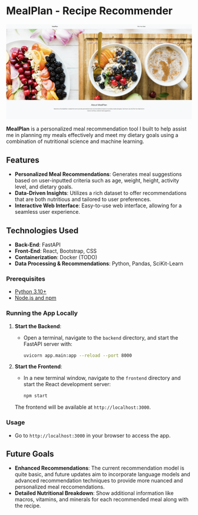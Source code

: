 # MealPlan - Recipe Recommender

![MealPlan Banner](assets/banner.jpg) 


**MealPlan** is a personalized meal recommendation tool I built to help assist me in planning my meals effectively and meet my dietary goals using a combination of nutritional science and machine learning.

## Features

- **Personalized Meal Recommendations**: Generates meal suggestions based on user-inputted criteria such as age, weight, height, activity level, and dietary goals.
- **Data-Driven Insights**: Utilizes a rich dataset to offer recommendations that are both nutritious and tailored to user preferences.
- **Interactive Web Interface**: Easy-to-use web interface, allowing for a seamless user experience.

## Technologies Used

- **Back-End**: FastAPI
- **Front-End**: React, Bootstrap, CSS
- **Containerization**: Docker (TODO)
- **Data Processing & Recommendations**: Python, Pandas, SciKit-Learn

### Prerequisites

- [Python 3.10+](https://www.python.org/downloads/)
- [Node.js and npm](https://nodejs.org/)

### Running the App Locally

1. **Start the Backend**:
   - Open a terminal, navigate to the `backend` directory, and start the FastAPI server with:
     ```bash
     uvicorn app.main:app --reload --port 8000
     ```

2. **Start the Frontend**:
   - In a new terminal window, navigate to the `frontend` directory and start the React development server:
     ```bash
     npm start
     ```

   The frontend will be available at `http://localhost:3000`.

### Usage

- Go to `http://localhost:3000` in your browser to access the app.

## Future Goals

- **Enhanced Recommendations**:  The current recommendation model is quite basic, and future updates aim to incorporate language models and advanced recommendation techniques to provide more nuanced and personalized meal reccomendations.
- **Detailed Nutritional Breakdown**: Show additional information like macros, vitamins, and minerals for each recommended meal along with the recipe.